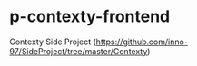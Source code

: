 # p-contexty-frontend

Contexty Side Project (https://github.com/inno-97/SideProject/tree/master/Contexty)
